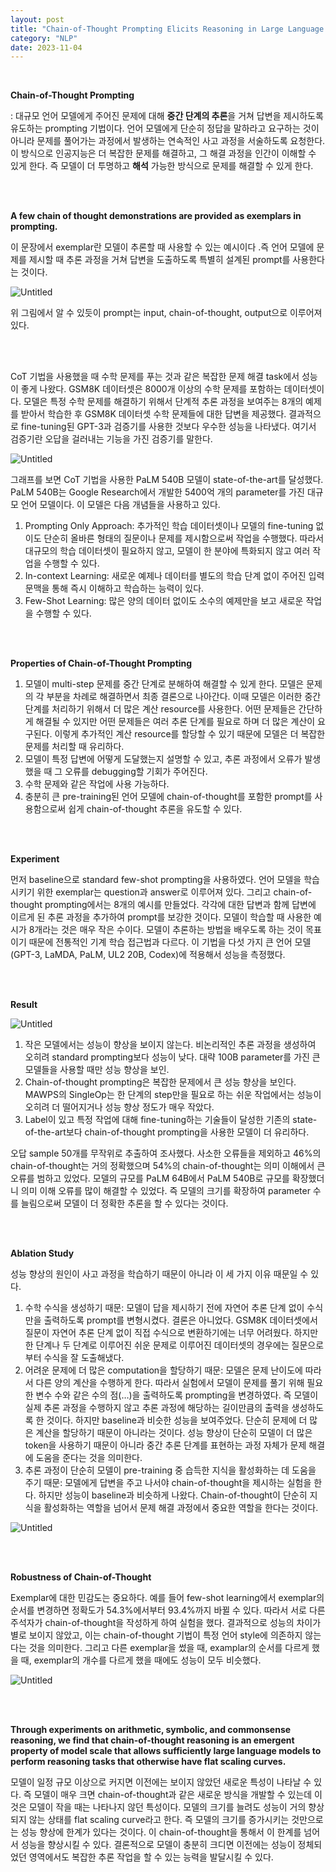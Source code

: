 ```yaml
---
layout: post
title: "Chain-of-Thought Prompting Elicits Reasoning in Large Language Models"
category: "NLP"
date: 2023-11-04
---
```


<br>

**Chain-of-Thought Prompting**

: 대규모 언어 모델에게 주어진 문제에 대해 **중간 단계의 추론**을 거쳐 답변을 제시하도록 유도하는 prompting 기법이다. 언어 모델에게 단순히 정답을 말하라고 요구하는 것이 아니라 문제를 풀어가는 과정에서 발생하는 연속적인 사고 과정을 서술하도록 요청한다. 이 방식으로 인공지능은 더 복잡한 문제를 해결하고, 그 해결 과정을 인간이 이해할 수 있게 한다. 즉 모델이 더 투명하고 **해석** 가능한 방식으로 문제를 해결할 수 있게 한다. 

<br>
<br>

**A few chain of thought demonstrations are provided as exemplars in prompting.**

이 문장에서 exemplar란 모델이 추론할 때 사용할 수 있는 예시이다 .즉 언어 모델에 문제를 제시할 때 추론 과정을 거쳐 답변을 도출하도록 특별히 설계된 prompt를 사용한다는 것이다.

![Untitled](/assets/Chain-of-Thought%20Prompting%20Elicits%20Reasoning%20in%20La%20b6dc54c7a72f496ab63dd769fbae7488/Untitled.png)

위 그림에서 알 수 있듯이 prompt는 input, chain-of-thought, output으로 이루어져 있다.

<br>
<br>


CoT 기법을 사용했을 때 수학 문제를 푸는 것과 같은 복잡한 문제 해결 task에서 성능이 좋게 나왔다. GSM8K 데이터셋은 8000개 이상의 수학 문제를 포함하는 데이터셋이다. 모델은 특정 수학 문제를 해결하기 위해서 단계적 추론 과정을 보여주는 8개의 예제를 받아서 학습한 후 GSM8K 데이터셋 수학 문제들에 대한 답변을 제공했다. 결과적으로 fine-tuning된 GPT-3과 검증기를 사용한 것보다 우수한 성능을 나타냈다. 여기서 검증기란 오답을 걸러내는 기능을 가진 검증기를 말한다.

![Untitled](/assets/Chain-of-Thought%20Prompting%20Elicits%20Reasoning%20in%20La%20b6dc54c7a72f496ab63dd769fbae7488/Untitled%201.png)

그래프를 보면 CoT 기법을 사용한 PaLM 540B 모델이 state-of-the-art를 달성했다. PaLM 540B는 Google Research에서 개발한 5400억 개의 parameter를 가진 대규모 언어 모델이다. 이 모델은 다음 개념들을 사용하고 있다.

1. Prompting Only Approach: 추가적인 학습 데이터셋이나 모델의 fine-tuning 없이도 단순히 올바른 형태의 질문이나 문제를 제시함으로써 작업을 수행했다.  따라서 대규모의 학습 데이터셋이 필요하지 않고, 모델이 한 분야에 특화되지 않고 여러 작업을 수행할 수 있다.
2. In-context Learning: 새로운 예제나 데이터를 별도의 학습 단계 없이 주어진 입력 문맥을 통해 즉시 이해하고 학습하는 능력이 있다.
3. Few-Shot Learning: 많은 양의 데이터 없이도 소수의 예제만을 보고 새로운 작업을 수행할 수 있다.

<br>
<br>


**Properties of Chain-of-Thought Prompting**

1. 모델이 multi-step 문제를 중간 단계로 분해하여 해결할 수 있게 한다. 모델은 문제의 각 부분을 차례로 해결하면서 최종 결론으로 나아간다. 이때 모델은 이러한 중간 단계를 처리하기 위해서 더 많은 계산 resource를 사용한다. 어떤 문제들은 간단하게 해결될 수 있지만 어떤 문제들은 여러 추론 단계를 필요로 하며 더 많은 계산이 요구된다. 이렇게 추가적인 계산 resource를 할당할 수 있기 때문에 모델은 더 복잡한 문제를 처리할 때 유리하다.
2. 모델이 특정 답변에 어떻게 도달했는지 설명할 수 있고, 추론 과정에서 오류가 발생했을 때 그 오류를 debugging할 기회가 주어진다.
3. 수학 문제와 같은 작업에 사용 가능하다.
4. 충분히 큰 pre-training된 언어 모델에 chain-of-thought를 포함한 prompt를 사용함으로써 쉽게 chain-of-thought 추론을 유도할 수 있다.

<br>
<br>


**Experiment**

먼저 baseline으로 standard few-shot prompting을 사용하였다. 언어 모델을 학습시키기 위한 exemplar는 question과 answer로 이루어져 있다. 그리고 chain-of-thought prompting에서는 8개의 예시를 만들었다. 각각에 대한 답변과 함께 답변에 이르게 된 추론 과정을 추가하여 prompt를 보강한 것이다. 모델이 학습할 때 사용한 예시가 8개라는 것은 매우 작은 수이다. 모델이 추론하는 방법을 배우도록 하는 것이 목표이기 때문에 전통적인 기계 학습 접근법과 다르다. 이 기법을 다섯 가지 큰 언어 모델(GPT-3, LaMDA, PaLM, UL2 20B, Codex)에 적용해서 성능을 측정했다.

<br>
<br>


**Result**

![Untitled](/assets/Chain-of-Thought%20Prompting%20Elicits%20Reasoning%20in%20La%20b6dc54c7a72f496ab63dd769fbae7488/Untitled%202.png)

1. 작은 모델에서는 성능이 향상을 보이지 않는다. 비논리적인 추론 과정을 생성하여 오히려 standard prompting보다 성능이 낮다. 대략 100B parameter를 가진 큰 모델들을 사용할 때만 성능 향상을 보인.
2. Chain-of-thought prompting은 복잡한 문제에서 큰 성능 향상을 보인다. MAWPS의 SingleOp는 한 단계의 step만을 필요로 하는 쉬운 작업에서는 성능이 오히려 더 떨어지거나 성능 향상 정도가 매우 작았다.
3. Label이 있고 특정 작업에 대해 fine-tuning하는 기술들이 달성한 기존의 state-of-the-art보다 chain-of-thought prompting을 사용한 모델이 더 유리하다. 

오답 sample 50개를 무작위로 추출하여 조사했다. 사소한 오류들을 제외하고 46%의 chain-of-thought는 거의 정확했으며 54%의 chain-of-thought는 의미 이해에서 큰 오류를 범하고 있었다. 모델의 규모를 PaLM 64B에서 PaLM 540B로 규모를 확장했더니 의미 이해 오류를 많이 해결할 수 있었다. 즉 모델의 크기를 확장하여 parameter 수를 늘림으로써 모델이 더 정확한 추론을 할 수 있다는 것이다.

<br>
<br>


**Ablation Study**

성능 향상의 원인이 사고 과정을 학습하기 때문이 아니라 이 세 가지 이유 때문일 수 있다.

1. 수학 수식을 생성하기 때문: 모델이 답을 제시하기 전에 자연어 추론 단계 없이 수식만을 출력하도록 prompt를 변형시켰다. 결론은 아니었다. GSM8K 데이터셋에서 질문이 자연어 추론 단계 없이 직접 수식으로 변환하기에는 너무 어려웠다. 하지만 한 단계나 두 단계로 이루어진 쉬운 문제로 이루어진 데이터셋의 경우에는 질문으로부터 수식을 잘 도출해냈다.
2. 어려운 문제에 더 많은 computation을 할당하기 때문: 모델은 문제 난이도에 따라서 다른 양의 계산을 수행하게 한다. 따라서 실험에서 모델이 문제를 풀기 위해 필요한 변수 수와 같은 수의 점(…)을 출력하도록 prompting을 변경하였다. 즉 모델이 실제 추론 과정을 수행하지 않고 추론 과정에 해당하는 길이만큼의 출력을 생성하도록 한 것이다. 하지만 baseline과 비슷한 성능을 보여주었다. 단순히 문제에 더 많은 계산을 할당하기 때문이 아니라는 것이다. 성능 향상이 단순히 모델이 더 많은 token을 사용하기 때문이 아니라 중간 추론 단계를 표현하는 과정 자체가 문제 해결에 도움을 준다는 것을 의미한다.
3. 추론 과정이 단순히 모델이 pre-training 중 습득한 지식을 활성화하는 데 도움을 주기 때문: 모델에게 답변을 주고 나서야 chain-of-thought을 제시하는 실험을 한다. 하지만 성능이 baseline과 비슷하게 나왔다. Chain-of-thought이 단순히 지식을 활성화하는 역할을 넘어서 문제 해결 과정에서 중요한 역할을 한다는 것이다.

![Untitled](/assets/Chain-of-Thought%20Prompting%20Elicits%20Reasoning%20in%20La%20b6dc54c7a72f496ab63dd769fbae7488/Untitled%203.png)

<br>
<br>


**Robustness of Chain-of-Thought**

Exemplar에 대한 민감도는 중요하다. 예를 들어 few-shot learning에서 exemplar의 순서를 변경하면 정확도가 54.3%에서부터 93.4%까지 바뀔 수 있다. 따라서 서로 다른 주석자가 chain-of-thought을 작성하게 하여 실험을 했다. 결과적으로 성능의 차이가 별로 보이지 않았고, 이는 chain-of-thought 기법이 특정 언어 style에 의존하지 않는다는 것을 의미한다. 그리고 다른 exemplar을 썼을 때, examplar의 순서를 다르게 했을 때, exemplar의 개수를 다르게 했을 때에도 성능이 모두 비슷했다.

![Untitled](/assets/Chain-of-Thought%20Prompting%20Elicits%20Reasoning%20in%20La%20b6dc54c7a72f496ab63dd769fbae7488/Untitled%204.png)


<br>
<br>


**Through experiments on arithmetic, symbolic, and commonsense reasoning, we find that chain-of-thought reasoning is an emergent property of model scale that allows sufficiently large language models to perform reasoning tasks that otherwise have flat scaling curves.**

모델이 일정 규모 이상으로 커지면 이전에는 보이지 않았던 새로운 특성이 나타날 수 있다. 즉 모델이 매우 크면 chain-of-thought과 같은 새로운 방식을 개발할 수 있는데 이것은 모델이 작을 때는 나타나지 않던 특성이다. 모델의 크기를 늘려도 성능이 거의 향상되지 않는 상태를 flat scaling curve라고 한다. 즉 모델의 크기를 증가시키는 것만으로는 성능 향상에 한계가 있다는 것이다. 이 chain-of-thought을 통해서 이 한계를 넘어서 성능을 향상시킬 수 있다. 결론적으로 모델이 충분히 크디면 이전에는 성능이 정체되었던 영역에서도 복잡한 추론 작업을 할 수 있는 능력을 발달시킬 수 있다.